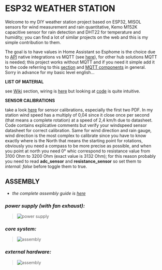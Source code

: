# **ESP32 WEATHER STATION**

Welcome to my DIY weather station project based on ESP32, MISOL sensors for wind measurement and rain quantitative, Kemo M152K capacitive sensor for rain detection and DHT22 for temperature and humidity; you can find a lot of similar projects on the web and this is my simple contribution to them.

The goal is to have values in Home Assistant so Esphome is the choice due to [API](https://esphome.io/components/api.html) native integrations vs MQTT (see [here](https://esphome.io/components/api.html#advantages-over-mqtt)), for other hub solutions MQTT is needed; this project works without MQTT and if you need it simple add it to the code referring to this [section](https://esphome.io/components/sensor/mqtt_subscribe.htm) and [MQTT components](https://esphome.io/components/mqtt.html) in general. Sorry in advance for my basic level english...

**LIST OF MATERIAL** 

see [Wiki](https://github.com/Nik71git/ESP32-stazione-meteo/wiki) section, wiring is [here](https://user-images.githubusercontent.com/61212989/206810130-b3e16a60-336d-45f4-94cc-58652903698e.jpg) but looking at [code](https://github.com/Nik71git/ESP32-stazione-meteo/blob/master/stazione-meteo.yaml) is quite intuitive.

**SENSOR CALIBRATIONS**

take a look [here](https://github.com/Nik71git/ESP32-weather-station/wiki/hardware-data-sheet) for sensor calibrations, especially the first two PDF.
In my station wind speed has a multiply of 0,04 since it close once per second (that means a complete rotation) at a speed of 2,4 km/h due to datasheet.
Code contains explicative comments but verify your windspeed sensor datasheet for correct calibration.
Same for wind direction and rain gauge, wind direction is the most complex to calibrate since you have to know exactly where is the North that means the starting point for rotations, obviously you need a compass to be more precise as possible, and when you point at north you need 0° whic correspond to resistance value from 3100 Ohm to 3200 Ohm (exact value is 3132 Ohm); for this reason probably you need to read **adc_sensor** and **resistance_sensor** so set them to _internal: false_ before toggle them to true. 

## **ASSEMBLY**

* _the complete assembly guide is [here](https://github.com/Nik71git/ESP32-weather-station/files/10198231/sensor.assembly.guide.pdf)_

### _power supply (with fan exhaust):_

> ![power supply](https://user-images.githubusercontent.com/61212989/206589258-34d5ac9f-9437-4ef9-ab24-4bd76e888d98.jpg)

### _core system:_

> ![assembly](https://user-images.githubusercontent.com/61212989/206589416-a272f8d8-c62b-4f47-a8e5-4606be4ace66.jpg)

### _external hardware:_

> ![assembly](https://user-images.githubusercontent.com/61212989/205520572-8e8b52ff-2852-4d28-9d31-e012adb5b7f9.png)
